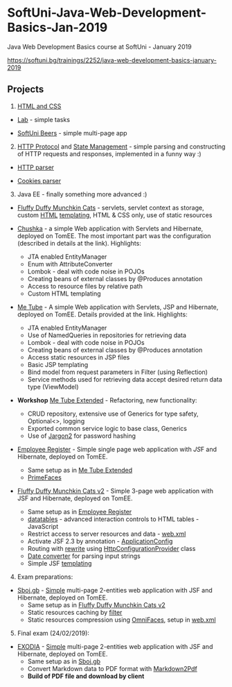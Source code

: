 # SoftUni-Java-Web-Development-Basics-Jan-2019
Java Web Development Basics course at SoftUni - January 2019

https://softuni.bg/trainings/2252/java-web-development-basics-january-2019

## Projects
1. [HTML and CSS](https://github.com/Martin-BG/SoftUni-Java-Web-Development-Basics-Jan-2019/tree/master/01.%20Web%20Fundamentals%20Introduction%20-%20HTML%20and%20CSS)

* [Lab](https://github.com/Martin-BG/SoftUni-Java-Web-Development-Basics-Jan-2019/tree/master/01.%20Web%20Fundamentals%20Introduction%20-%20HTML%20and%20CSS/Lab) - simple tasks

* [SoftUni Beers](https://github.com/Martin-BG/SoftUni-Java-Web-Development-Basics-Jan-2019/tree/master/01.%20Web%20Fundamentals%20Introduction%20-%20HTML%20and%20CSS/Exercise) - simple multi-page app

2. [HTTP Protocol](https://github.com/Martin-BG/SoftUni-Java-Web-Development-Basics-Jan-2019/tree/master/02.%20HTTP%20Protocol) and [State Management](https://github.com/Martin-BG/SoftUni-Java-Web-Development-Basics-Jan-2019/tree/master/03.%20State%20Management) - simple parsing and constructing of HTTP requests and responses, implemented in a funny way :)

* [HTTP parser](https://github.com/Martin-BG/SoftUni-Java-Web-Development-Basics-Jan-2019/tree/master/02.%20HTTP%20Protocol/Exercises/02.%20Improved%20HTTP%20Parser/src/improvedhttpparser)

* [Cookies parser](https://github.com/Martin-BG/SoftUni-Java-Web-Development-Basics-Jan-2019/tree/master/03.%20State%20Management/Exercises/02.%20Improved%20HTTP%20Cookies%20Parser/src/improvedhttpcookiesparser)

3. Java EE - finally something more advanced :)

* [Fluffy Duffy Munchkin Cats](https://github.com/Martin-BG/SoftUni-Java-Web-Development-Basics-Jan-2019/tree/master/04.%20Introduction%20to%20Java%20EE/Exercise/Fluffy%20Duffy%20Munchkin%20Cats) - servlets, servlet context as storage, custom [HTML](https://github.com/Martin-BG/SoftUni-Java-Web-Development-Basics-Jan-2019/blob/master/04.%20Introduction%20to%20Java%20EE/Exercise/Fluffy%20Duffy%20Munchkin%20Cats/src/main/java/fdmc/utils/htmlbuilder/HtmlBuilderImpl.java) [templating](https://github.com/Martin-BG/SoftUni-Java-Web-Development-Basics-Jan-2019/blob/master/04.%20Introduction%20to%20Java%20EE/Exercise/Fluffy%20Duffy%20Munchkin%20Cats/src/main/java/fdmc/utils/templatebuilder/TemplateBuilder.java), HTML & CSS only, use of static resources

* [Chushka](https://github.com/Martin-BG/SoftUni-Java-Web-Development-Basics-Jan-2019/tree/master/05.%20Java%20EE%20-%20Servlets%20API%204.0/Exercise/Chushka) - a simple Web application with Servlets and Hibernate, deployed on TomEE. The most important part was the configuration (described in details at the link). Highlights:
  * JTA enabled EntityManager
  * Enum with AttributeConverter
  * Lombok - deal with code noise in POJOs
  * Creating beans of external classes by @Produces annotation
  * Access to resource files by relative path
  * Custom HTML templating

* [Me Tube](https://github.com/Martin-BG/SoftUni-Java-Web-Development-Basics-Jan-2019/tree/master/06.%20Java%20EE%20-%20Java%20Server%20Pages/Exercise/Me%20Tube) - A simple Web application with Servlets, JSP and Hibernate, deployed on TomEE. Details provided at the link. Highlights:
  * JTA enabled EntityManager
  * Use of NamedQueries in repositories for retrieving data
  * Lombok - deal with code noise in POJOs
  * Creating beans of external classes by @Produces annotation
  * Access static resources in JSP files
  * Basic JSP templating
  * Bind model from request parameters in Filter (using Reflection)
  * Service methods used for retrieving data accept desired return data type (ViewModel)

* **Workshop** [Me Tube Extended](https://github.com/Martin-BG/SoftUni-Java-Web-Development-Basics-Jan-2019/tree/master/07.%20Workshop%20-%20Java%20EE%20-%20Servlets%20JSP%20JPA/Exercise/Me%20Tube%20Extended) - Refactoring, new functionality:
  * CRUD repository, extensive use of Generics for type safety, Optional<>, logging
  * Exported common service logic to base class, Generics
  * Use of [Jargon2](https://github.com/kosprov/jargon2-api) for password hashing
  
* [Employee Register](https://github.com/Martin-BG/SoftUni-Java-Web-Development-Basics-Jan-2019/tree/master/08.%20Java%20EE%20-%20JavaServer%20Faces/Exercise/Employee%20Register) - Simple single page web application with *JS*F and Hibernate, deployed on TomEE.
  * Same setup as in [Me Tube Extended](https://github.com/Martin-BG/SoftUni-Java-Web-Development-Basics-Jan-2019/tree/master/07.%20Workshop%20-%20Java%20EE%20-%20Servlets%20JSP%20JPA/Exercise/Me%20Tube%20Extended)
  * [PrimeFaces](https://www.primefaces.org/)

* [Fluffy Duffy Munchkin Cats v2](https://github.com/Martin-BG/SoftUni-Java-Web-Development-Basics-Jan-2019/tree/master/09.%20Java%20EE%20-%20JavaServer%20Faces%20-%20Libraries%20Tags%20and%20Templates/Exercise/Fluffy%20Duffy%20Munchkin%20Cats%20v2) - Simple 3-page web application with JSF and Hibernate, deployed on TomEE.
  * Same setup as in [Employee Register](https://github.com/Martin-BG/SoftUni-Java-Web-Development-Basics-Jan-2019/tree/master/08.%20Java%20EE%20-%20JavaServer%20Faces/Exercise/Employee%20Register)
  * [datatables](https://datatables.net/) - advanced interaction controls to HTML tables - JavaScript
  * Restrict access to server resources and data - [web.xml](https://github.com/Martin-BG/SoftUni-Java-Web-Development-Basics-Jan-2019/blob/master/09.%20Java%20EE%20-%20JavaServer%20Faces%20-%20Libraries%20Tags%20and%20Templates/Exercise/Fluffy%20Duffy%20Munchkin%20Cats%20v2/src/main/webapp/WEB-INF/web.xml)
  * Activate JSF 2.3 by annotation - [ApplicationConfig](https://github.com/Martin-BG/SoftUni-Java-Web-Development-Basics-Jan-2019/blob/master/09.%20Java%20EE%20-%20JavaServer%20Faces%20-%20Libraries%20Tags%20and%20Templates/Exercise/Fluffy%20Duffy%20Munchkin%20Cats%20v2/src/main/java/fdmcjsf/config/ApplicationConfig.java)
  * Routing with [rewrite](https://www.ocpsoft.org/rewrite/) using [HttpConfigurationProvider](https://github.com/Martin-BG/SoftUni-Java-Web-Development-Basics-Jan-2019/blob/master/09.%20Java%20EE%20-%20JavaServer%20Faces%20-%20Libraries%20Tags%20and%20Templates/Exercise/Fluffy%20Duffy%20Munchkin%20Cats%20v2/src/main/java/fdmcjsf/config/RewriteServletConfig.java) class
  * [Date converter](https://github.com/Martin-BG/SoftUni-Java-Web-Development-Basics-Jan-2019/blob/master/09.%20Java%20EE%20-%20JavaServer%20Faces%20-%20Libraries%20Tags%20and%20Templates/Exercise/Fluffy%20Duffy%20Munchkin%20Cats%20v2/src/main/java/fdmcjsf/web/converters/DateConverter.java) for parsing input strings
  * Simple JSF [templating](https://github.com/Martin-BG/SoftUni-Java-Web-Development-Basics-Jan-2019/blob/master/09.%20Java%20EE%20-%20JavaServer%20Faces%20-%20Libraries%20Tags%20and%20Templates/Exercise/Fluffy%20Duffy%20Munchkin%20Cats%20v2/src/main/webapp/view/templates/base-layout.xhtml)

4. Exam preparations:

* [Sboj.gb](https://github.com/Martin-BG/SoftUni-Java-Web-Development-Basics-Jan-2019/tree/master/11.%20Exam%20Preparations/Sboj.bg) - [Simple](https://github.com/Martin-BG/SoftUni-Java-Web-Development-Basics-Jan-2019/blob/master/11.%20Exam%20Preparations/11.%20Exam%20Preparation%20I%20-%20Sboj.gb.pdf) multi-page 2-entities web application with JSF and Hibernate, deployed on TomEE.
  * Same setup as in [Fluffy Duffy Munchkin Cats v2](https://github.com/Martin-BG/SoftUni-Java-Web-Development-Basics-Jan-2019/tree/master/09.%20Java%20EE%20-%20JavaServer%20Faces%20-%20Libraries%20Tags%20and%20Templates/Exercise/Fluffy%20Duffy%20Munchkin%20Cats%20v2)
  * Static resources caching by [filter](https://github.com/Martin-BG/SoftUni-Java-Web-Development-Basics-Jan-2019/blob/master/11.%20Exam%20Preparations/Sboj.bg/src/main/java/sbojbg/web/filters/CacheFilter.java)
  * Static resources compression using [OmniFaces](http://showcase.omnifaces.org/), setup in [web.xml](https://github.com/Martin-BG/SoftUni-Java-Web-Development-Basics-Jan-2019/blob/master/11.%20Exam%20Preparations/Sboj.bg/src/main/webapp/WEB-INF/web.xml)

5. Final exam (24/02/2019):

* [EXODIA](https://github.com/Martin-BG/SoftUni-Java-Web-Development-Basics-Jan-2019/tree/master/12.%20Exam/Final%20Exam) - [Simple](https://github.com/Martin-BG/SoftUni-Java-Web-Development-Basics-Jan-2019/blob/master/12.%20Exam/EXODIA.pdf) multi-page 2-entities web application with JSF and Hibernate, deployed on TomEE.
  * Same setup as in [Sboj.gb](https://github.com/Martin-BG/SoftUni-Java-Web-Development-Basics-Jan-2019/tree/master/11.%20Exam%20Preparations/Sboj.bg)
  * Convert Markdown data to PDF format with [Markdown2Pdf](https://mvnrepository.com/artifact/eu.de-swaef.pdf/Markdown2Pdf)
  * **Build of PDF file and download by client**

